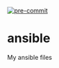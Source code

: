 [![pre-commit](https://img.shields.io/badge/pre--commit-enabled-brightgreen?logo=pre-commit)](https://github.com/pre-commit/pre-commit)


# ansible
My ansible files
